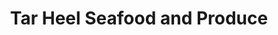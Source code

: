 ---
title: "Tar Heel Seafood and Produce"
url: /tar-heel/tar-heel-seafood-and-produce/
shop: supermarket
---